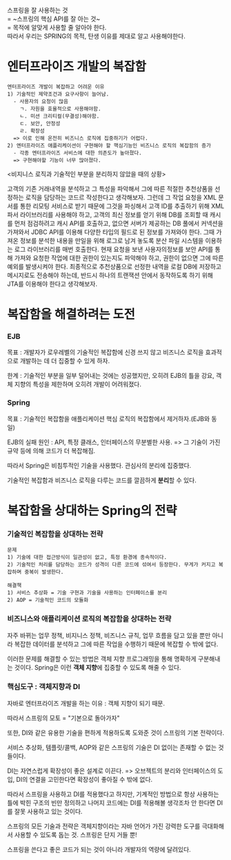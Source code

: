 스프링을 잘 사용하는 것<BR>
= ~스프링의 핵심 API를 잘 아는 것~ <BR>
= 목적에 알맞게 사용할 줄 알아야 한다. <BR>
따라서 우리는 SPRING의 목적, 탄생 이유를 제대로 알고 사용해야한다.

# 엔터프라이즈 개발의 복잡함
  ```
  엔터프라이즈 개발이 복잡하고 어려운 이유
  1) 기술적인 제약조건과 요구사항이 늘어남.
    - 사용자의 요청이 많음
      ㄱ. 자원을 효율적으로 사용해야함.
      ㄴ. 미션 크리티컬(무결성)해야함.
      ㄷ. 보안, 안정성
      ㄹ. 확장성
    => 이로 인해 온전히 비즈니스 로직에 집중하기가 어렵다.
  2) 엔터프라이즈 애플리케이션이 구현해야 할 핵심기능인 비즈니스 로직의 복잡함의 증가
    - 각종 엔터프라이즈 서비스에 대한 의존도가 높아졌다.
    => 구현해야할 기능이 너무 많아졌다.
  ```
<비지니스 로직과 기술적인 부분을 분리하지 않았을 때의 상황>

  고객의 기존 거래내역을 분석하고 그 특성을 파악해서 그에 따른 적절한 추천상품을 선정하는 로직을 담당하는 코드르 작성한다고 생각해보자. 그런데 그 작업 요청을 XML 문서를 통한 리모팅 서비스로 받기 때문에 그것을 파싱해서 고객 ID를 추출하기 위해 XML 파서 라이브러리를 사용해야 하고, 고객의 최신 정보를 얻기 위해 DB를 조회할 때 캐시를 먼저 점검하려고 캐시 API를 호출하고, 없으면 서버가 제공하는 DB 풀에서 커넥션을 가져와서 JDBC API를 이용해 다양한 타입의 필드로 된 정보를 가져와야 한다. 그때 가져온 정보를 분석한 내용을 만일을 위해 로그로 남겨 놓도록 분산 파일 시스템을 이용하는 로그 라이브러리를 매번 호출한다. 현재 요청을 보낸 사용자의정보를 보안 API를 통해 가져와 요청한 작업에 대한 권한이 있는지도 파악해야 하고, 권한이 없으면 그에 따른 예외를 발생시켜야 한다. 최종적으로 추천상품으로 선정한 내역을 로컬 DB에 저장하고 메시지로도 전송해야 하는데, 반드시 하나의 트랜잭션 안에서 동작하도록 하기 위해 JTA를 이용해야 한다고 생각해보자.
  
# 복잡함을 해결하려는 도전

### EJB
목표 : 개발자가 로우레벨의 기술적인 복잡함에 신경 쓰지 않고 비즈니스 로직을 효과적으로 개발하는 데 더 집중할 수 있게 하자.

한계 : 기술적인 부분을 일부 덜어내는 것에는 성공했지만, 오히려 EJB의 틀을 강요, 객체 지향의 특성을 제한하며 오히려 개발이 어려워졌다.

### Spring
목표 : 기술적인 복잡함을 애플리케이션 핵심 로직의 복잡함에서 제거하자.(EJB와 동일)

EJB의 실패 원인 : API, 특정 클래스, 인터페이스의 무분별한 사용. => 그 기술이 가진 규약 등에 의해 코드가 더 복잡해짐.

따라서 Spring은 비침투적인 기술을 사용했다. 관심사의 분리에 집중했다.

기술적인 복잡함과 비즈니스 로직을 다루는 코드를 깔끔하게 <strong>분리</strong>할 수 있다. 

# 복잡함을 상대하는 Spring의 전략

### 기술적인 복잡함을 상대하는 전략
  ```
  문제
  1) 기술에 대한 접근방식이 일관성이 없고, 특정 환경에 종속적이다.
  2) 기술적인 처리를 담당하는 코드가 성격이 다른 코드에 섞여서 등장한다. 무게가 커지고 복잡하며 중복이 발생한다.
  ```
  
  ```
  해결책
  1) 서비스 추상화 = 기술 구현과 기술을 사용하는 인터페이스를 분리
  2) AOP = 기술적인 코드의 모듈화
  ```

### 비즈니스와 애플리케이션 로직의 복잡함을 상대하는 전략
  자주 바뀌는 업무 정책, 비지니스 정책, 비즈니스 규칙, 업무 흐름을 담고 있을 뿐만 아니라 복잡한 데이터를 분석하고 그에 따른 작업을 수행하기 때문에 복잡할 수 밖에 없다.

이러한 문제를 해결할 수 있는 방법은 객체 지향 프로그래밍을 통해 명확하게 구분해내는 것이다. Spring은 이런 <strong>객체 지향</strong>에 집중할 수 있도록 해줄 수 있다. 

### 핵심도구 : 객체지향과 DI

자바로 엔터프라이즈 개발을 하는 이유 : 객체 지향이 되기 때문.

따라서 스프링의 모토 = "기본으로 돌아가자"

또한, DI와 같은 유용한 기술을 편하게 적용하도록 도와준 것이 스프링의 기본 전략이다. 

서비스 추상화, 템플릿/콜백, AOP와 같은 스프링의 기술은 DI 없이는 존재할 수 없는 것들이다.

DI는 자연스럽게 확장성이 좋은 설계로 이끈다. => 오브젝트의 분리와 인터페이스의 도입, DI의 연결을 고민한다면 확장성이 좋아질 수 밖에 없다. 

따라서 스프링을 사용하고 DI를 적용했다고 하지만, 기계적인 방법으로 항상 사용하는 틀에 박힌 구조의 빈만 정의하고 나머지 코드에는 DI를 적용해볼 생각조차 안 한다면 DI를 잘못 사용하고 있는 것이다.

스프링의 모든 기술과 전략은 객체지향이라는 자바 언어가 가진 강력한 도구를 극대화해서 사용할 수 있도록 돕는 것. 스프링은 단지 거들 뿐!

스프링을 쓴다고 좋은 코드가 되는 것이 아니라 개발자의 역량에 달려있다.
